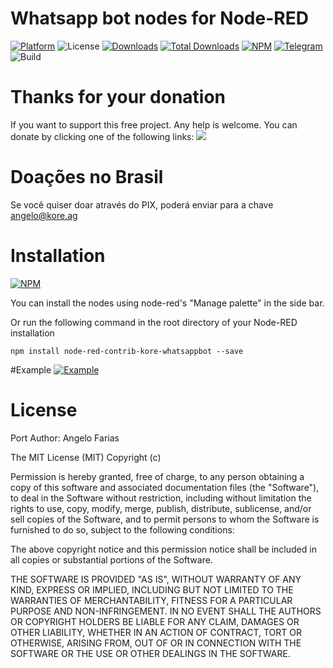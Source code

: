 # Whatsapp bot nodes for Node-RED
[![Platform](https://img.shields.io/badge/platform-Node--RED-red)](https://nodered.org)
![License](https://img.shields.io/github/license/riccefarias/node-red-contrib-kore-whatsappbot.svg)
[![Downloads](https://img.shields.io/npm/dm/node-red-contrib-kore-whatsappbot.svg)](https://www.npmjs.com/package/node-red-contrib-kore-whatsappbot)
[![Total Downloads](https://img.shields.io/npm/dt/node-red-contrib-kore-whatsappbot.svg)](https://www.npmjs.com/package/node-red-contrib-kore-whatsappbot)
[![NPM](https://img.shields.io/npm/v/node-red-contrib-kore-whatsappbot?logo=npm)](https://www.npmjs.org/package/node-red-contrib-kore-whatsappbot)
[![Telegram](https://img.shields.io/badge/Join-Telegram%20Chat-blue.svg?logo=telegram)](https://t.me/codechatBR)
![Build](https://img.shields.io/github/workflow/status/riccefarias/node-red-contrib-kore-whatsappbot/Node.js%20CI?event=push)



# Thanks for your donation
If you want to support this free project. Any help is welcome. You can donate by clicking one of the following links:
<a target="blank" href="https://www.paypal.com/donate/?hosted_button_id=86YR4JV5DGUW2"><img src="https://img.shields.io/badge/Donate-PayPal-blue.svg"/></a>


# Doações no Brasil
Se você quiser doar através do PIX, poderá enviar para a chave angelo@kore.ag


# Installation
[![NPM](https://nodei.co/npm/node-red-contrib-kore-whatsappbot.png?downloads=true)](https://nodei.co/npm/https://nodei.co/npm/node-red-contrib-kore-whatsappbot.png?downloads=true/)

You can install the nodes using node-red's "Manage palette" in the side bar.

Or run the following command in the root directory of your Node-RED installation

    npm install node-red-contrib-kore-whatsappbot --save

#Example
[![Example](https://raw.githubusercontent.com/riccefarias/node-red-contrib-kore-whatsappbot/master/examples/img.png)](https://raw.githubusercontent.com/riccefarias/node-red-contrib-kore-whatsappbot/master/examples/base%20flow.json)


# License
Port Author: Angelo Farias


The MIT License (MIT)
Copyright (c) <year> <copyright holders>

Permission is hereby granted, free of charge, to any person obtaining a copy of this software and associated documentation files (the "Software"), to deal in the Software without restriction, including without limitation the rights to use, copy, modify, merge, publish, distribute, sublicense, and/or sell copies of the Software, and to permit persons to whom the Software is furnished to do so, subject to the following conditions:

The above copyright notice and this permission notice shall be included in all copies or substantial portions of the Software.

THE SOFTWARE IS PROVIDED "AS IS", WITHOUT WARRANTY OF ANY KIND, EXPRESS OR IMPLIED, INCLUDING BUT NOT LIMITED TO THE WARRANTIES OF MERCHANTABILITY, FITNESS FOR A PARTICULAR PURPOSE AND NON-INFRINGEMENT. IN NO EVENT SHALL THE AUTHORS OR COPYRIGHT HOLDERS BE LIABLE FOR ANY CLAIM, DAMAGES OR OTHER LIABILITY, WHETHER IN AN ACTION OF CONTRACT, TORT OR OTHERWISE, ARISING FROM, OUT OF OR IN CONNECTION WITH THE SOFTWARE OR THE USE OR OTHER DEALINGS IN THE SOFTWARE.